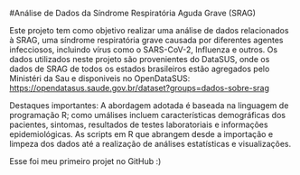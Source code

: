 #Análise de Dados da Síndrome Respiratória Aguda Grave (SRAG)

Este projeto tem como objetivo realizar uma análise de dados relacionados à SRAG, uma síndrome respiratória grave causada por diferentes agentes infecciosos, incluindo vírus como o SARS-CoV-2, Influenza e outros. Os dados utilizados neste projeto são provenientes do DataSUS, onde os dados de SRAG de todos os estados brasileiros estão agregados pelo Ministéri da Sau e disponiveis no OpenDataSUS: https://opendatasus.saude.gov.br/dataset?groups=dados-sobre-srag

Destaques importantes:
A abordagem adotada é baseada na linguagem de programação R; como umálises incluem características demográficas dos pacientes, sintomas, resultados de testes laboratoriais e informações epidemiológicas. As scripts em R que abrangem desde a importação e limpeza dos dados até a realização de análises estatísticas e visualizações.

Esse foi meu primeiro projet no GitHub :)



